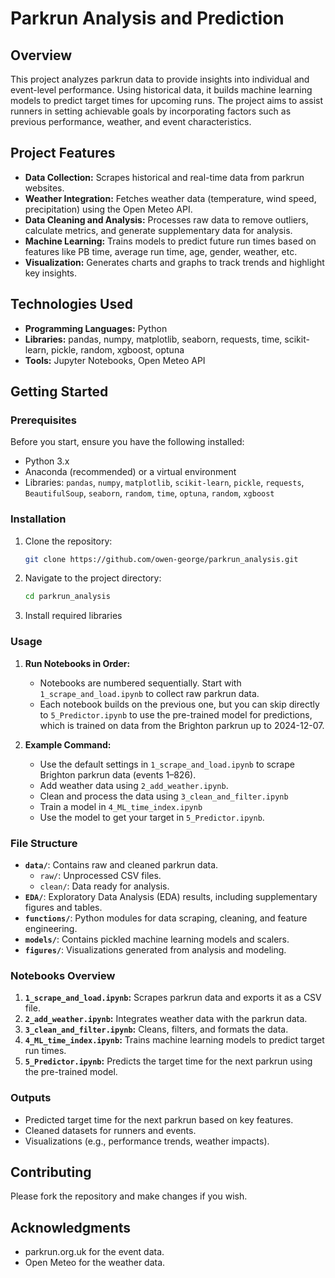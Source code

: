 # Parkrun Analysis and Prediction

## Overview
This project analyzes parkrun data to provide insights into individual and event-level performance.
Using historical data, it builds machine learning models to predict target times for upcoming runs.
The project aims to assist runners in setting achievable goals by incorporating factors such as previous performance, weather, and event characteristics.

## Project Features
- **Data Collection:** Scrapes historical and real-time data from parkrun websites.
- **Weather Integration:** Fetches weather data (temperature, wind speed, precipitation) using the Open Meteo API.
- **Data Cleaning and Analysis:** Processes raw data to remove outliers, calculate metrics, and generate supplementary data for analysis.
- **Machine Learning:** Trains models to predict future run times based on features like PB time, average run time, age, gender, weather, etc.
- **Visualization:** Generates charts and graphs to track trends and highlight key insights.

## Technologies Used
- **Programming Languages:** Python
- **Libraries:** pandas, numpy, matplotlib, seaborn, requests, time, scikit-learn, pickle, random, xgboost, optuna
- **Tools:** Jupyter Notebooks, Open Meteo API

## Getting Started

### Prerequisites
Before you start, ensure you have the following installed:
- Python 3.x
- Anaconda (recommended) or a virtual environment
- Libraries: `pandas`, `numpy`, `matplotlib`, `scikit-learn`, `pickle`, `requests`, `BeautifulSoup`, `seaborn`, `random`, `time`, `optuna`, `random`, `xgboost`

### Installation
1. Clone the repository:
   ```bash
   git clone https://github.com/owen-george/parkrun_analysis.git
   ```
2. Navigate to the project directory:
   ```bash
   cd parkrun_analysis
   ```
3. Install required libraries


### Usage
1. **Run Notebooks in Order:**
   - Notebooks are numbered sequentially. Start with `1_scrape_and_load.ipynb` to collect raw parkrun data.
   - Each notebook builds on the previous one, but you can skip directly to `5_Predictor.ipynb` to use the pre-trained model for predictions, which is trained on data from the Brighton parkrun up to 2024-12-07.

2. **Example Command:**
   - Use the default settings in `1_scrape_and_load.ipynb` to scrape Brighton parkrun data (events 1–826).
   - Add weather data using `2_add_weather.ipynb`.
   - Clean and process the data using `3_clean_and_filter.ipynb`
   - Train a model in `4_ML_time_index.ipynb`
   - Use the model to get your target in `5_Predictor.ipynb`.


### File Structure
- **`data/`**: Contains raw and cleaned parkrun data.
  - `raw/`: Unprocessed CSV files.
  - `clean/`: Data ready for analysis.
- **`EDA/`**: Exploratory Data Analysis (EDA) results, including supplementary figures and tables.
- **`functions/`**: Python modules for data scraping, cleaning, and feature engineering.
- **`models/`**: Contains pickled machine learning models and scalers.
- **`figures/`**: Visualizations generated from analysis and modeling.

### Notebooks Overview
1. **`1_scrape_and_load.ipynb`:** Scrapes parkrun data and exports it as a CSV file.
2. **`2_add_weather.ipynb`:** Integrates weather data with the parkrun data.
3. **`3_clean_and_filter.ipynb`:** Cleans, filters, and formats the data.
4. **`4_ML_time_index.ipynb`:** Trains machine learning models to predict target run times.
5. **`5_Predictor.ipynb`:** Predicts the target time for the next parkrun using the pre-trained model.

### Outputs
- Predicted target time for the next parkrun based on key features.
- Cleaned datasets for runners and events.
- Visualizations (e.g., performance trends, weather impacts).

## Contributing
Please fork the repository and make changes if you wish.

## Acknowledgments
- parkrun.org.uk for the event data.
- Open Meteo for the weather data.

